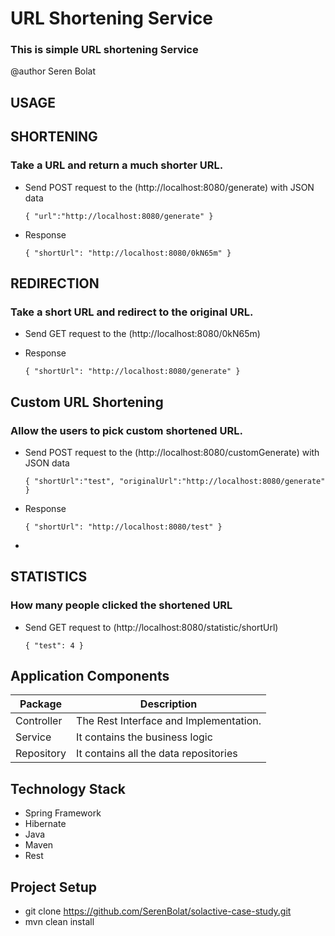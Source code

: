 # URL Shortening Service
### This is simple URL shortening Service

@author Seren Bolat


 
## USAGE
## SHORTENING 
### Take a URL and return a much shorter URL.
 - Send POST request to the (http://<span></span>localhost:8080/generate) with JSON data 
 
    `{
   "url":"http://localhost:8080/generate"
   }` 
   
 - Response
 
    `{
   "shortUrl": "http://localhost:8080/0kN65m"
   }`

## REDIRECTION
### Take a short URL and redirect to the original URL.
- Send GET request to the (http://<span></span>localhost:8080/0kN65m)

- Response

  `{
  "shortUrl": "http://localhost:8080/generate"
  }`

## Custom URL Shortening
###  Allow the users to pick custom shortened URL.
- Send POST request to the (http://<span></span>localhost:8080/customGenerate) with JSON data

  `{
  "shortUrl":"test",
  "originalUrl":"http://localhost:8080/generate"
  }`

- Response

  `{
  "shortUrl": "http://localhost:8080/test"
  }`
- 
## STATISTICS
### How many people clicked the shortened URL

 - Send GET request to (http://<span></span>localhost:8080/statistic/shortUrl)
   
   `{
   "test": 4
   }`

## Application Components

|    Package    |                  Description                 |
|---------------|----------------------------------------------|
|  Controller   |  The Rest Interface and Implementation.      |
|  Service      |  It contains the business logic              |
|  Repository   |  It contains all the data repositories       |

## Technology Stack

- Spring Framework
- Hibernate
- Java 
- Maven
- Rest

## Project Setup

- git clone https://github.com/SerenBolat/solactive-case-study.git
- mvn clean install